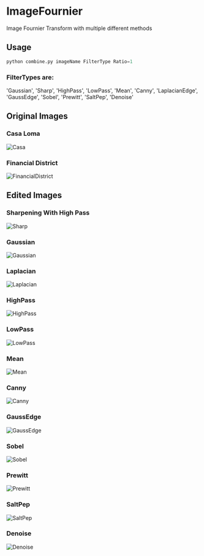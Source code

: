 <p align="center">

# ImageFournier
Image Fournier Transform with multiple different methods


## Usage

```python
python combine.py imageName FilterType Ratio=1
```
### FilterTypes are:

'Gaussian', 'Sharp', 'HighPass', 'LowPass', 'Mean', 
'Canny', 'LaplacianEdge', 'GaussEdge', 'Sobel', 'Prewitt',
'SaltPep', 'Denoise'

</p>

<p align="center">

  ## Original Images 

</p>

### Casa Loma
![Casa](/images/casaloma.jpeg)

### Financial District
![FinancialDistrict](/images/finance.jpeg)

<p align="center">

  ## Edited Images 

</p>

### Sharpening With High Pass
![Sharp](/images/edited/SharpeningHighPass.png)

### Gaussian
![Gaussian](/images/edited/GaussianFilter.png)

### Laplacian
![Laplacian](/images/edited/LaplacianOfGaussianFilter.png)

### HighPass
![HighPass](/images/edited/HighPassFilter.png)

### LowPass
![LowPass](/images/edited/LowPassFilter.png)

### Mean
![Mean](/images/edited/MeanFilter.png)

### Canny
![Canny](/images/edited/CannyEdgeDetection.png)


### GaussEdge
![GaussEdge](/images/edited/GaussianEdgeDetection.png)

### Sobel
![Sobel](/images/edited/SobelFilter.png)

### Prewitt
![Prewitt](/images/edited/PrewittFilter.png)

### SaltPep
![SaltPep](/images/salt_pepper_noise.png)

### Denoise
![Denoise](/images/edited/Denoise.png)
